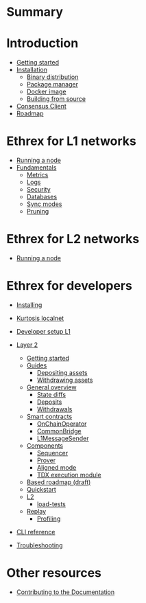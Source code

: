# Summary
# Introduction
- [Getting started](./getting-started/README.md)
- [Installation](./getting-started/installation/README.md)
  - [Binary distribution](./getting-started/installation/binary_distribution.md)
  - [Package manager](./getting-started/installation/package_manager.md)
  - [Docker image](./getting-started/installation/docker_images.md)
  - [Building from source](./getting-started/installation/building_from_source.md)
- [Consensus Client](./getting-started/consensus_client.md)
- [Roadmap](./getting-started/roadmap.md)

# Ethrex for L1 networks
- [Running a node](./l1/running.md)
- [Fundamentals]()
  - [Metrics]()
  - [Logs]()
  - [Security]()
  - [Databases]()
  - [Sync modes](./l1/fundamentals/sync_modes.md )
  - [Pruning]()

# Ethrex for L2 networks
- [Running a node](./l2/running/README.md)

# Ethrex for developers
- [Installing](./developers/installing/README.md)
- [Kurtosis localnet](./l1/quick-start-l1.md)
- [Developer setup L1](./l1/dev-setup-l1.md)


- [Layer 2](./l2/README.md)
  - [Getting started](./l2/getting_started.md)
  - [Guides](./l2/guides/README.md)
    - [Depositing assets](./l2/guides/depositing.md)
    - [Withdrawing assets](./l2/guides/withdrawing.md)
  - [General overview](./l2/overview.md)
    - [State diffs](./l2/state_diffs.md)
    - [Deposits](./l2/deposits.md)
    - [Withdrawals](./l2/withdrawals.md)
  - [Smart contracts](./l2/contracts.md)
    - [OnChainOperator]()
    - [CommonBridge]()
    - [L1MessageSender]()
  - [Components](./l2/components.md)
    - [Sequencer](./l2/sequencer.md)
    - [Prover](./l2/prover.md)
    - [Aligned mode](./l2/aligned_mode.md)
    - [TDX execution module](./l2/tdx.md)
  - [Based roadmap (draft)](./l2/roadmap.md)
  - [Quickstart](./developers/quickstart.md)
  - [L2](./developers/l2/README.md)
    - [load-tests](./developers/l2/load_tests.md)
  - [Replay](./ethrex_replay/ethrex_replay.md)
      - [Profiling](./ethrex_replay/profiling.md)
- [CLI reference]()
- [Troubleshooting]()

# Other resources

- [Contributing to the Documentation](./CONTRIBUTING_DOCS.md)
